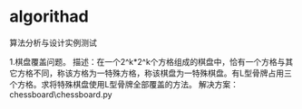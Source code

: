 # algorithad
算法分析与设计实例测试

1.棋盘覆盖问题。
描述：在一个2^k*2^k个方格组成的棋盘中，恰有一个方格与其它方格不同，称该方格为一特殊方格，称该棋盘为一特殊棋盘。有L型骨牌占用三个方格。求将特殊棋盘使用L型骨牌全部覆盖的方法。
解决方案：chessboard\chessboard.py
